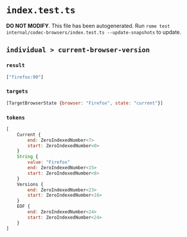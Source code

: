 # `index.test.ts`

**DO NOT MODIFY**. This file has been autogenerated. Run `rome test internal/codec-browsers/index.test.ts --update-snapshots` to update.

## `individual > current-browser-version`

### `result`

```javascript
["firefox:90"]
```

### `targets`

```javascript
[TargetBrowserState {browser: "Firefox", state: "current"}]
```

### `tokens`

```javascript
[
	Current {
		end: ZeroIndexedNumber<7>
		start: ZeroIndexedNumber<0>
	}
	String {
		value: "Firefox"
		end: ZeroIndexedNumber<15>
		start: ZeroIndexedNumber<8>
	}
	Versions {
		end: ZeroIndexedNumber<23>
		start: ZeroIndexedNumber<16>
	}
	EOF {
		end: ZeroIndexedNumber<24>
		start: ZeroIndexedNumber<24>
	}
]
```
